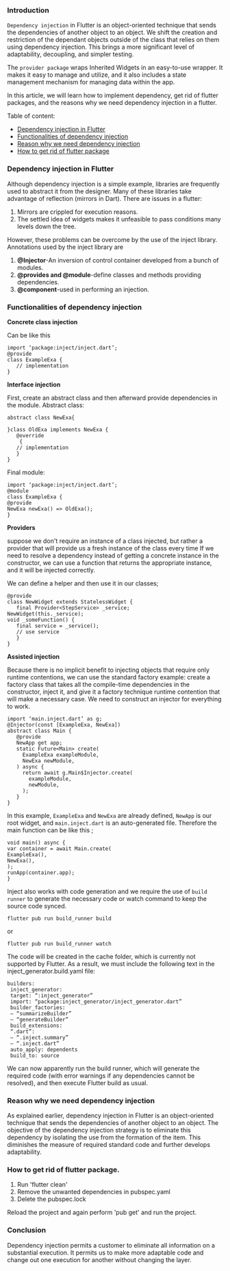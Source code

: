 ### Introduction 
`Dependency injection` in Flutter is an object-oriented technique that sends the dependencies of another object to an object. We shift the creation and restriction of the dependant objects outside of the class that relies on them using dependency injection. This brings a more significant level of adaptability, decoupling, and simpler testing.

 The `provider package` wraps Inherited Widgets in an easy-to-use wrapper. It makes it easy to manage and utilize, and it also includes a state management mechanism for managing data within the app.

In this article, we will learn how to implement dependency, get rid of flutter packages, and the reasons why we need dependency injection in a flutter.

Table of content:
- [Dependency injection in Flutter](#dependency-injection-in-Flutter)
- [Functionalities of dependency injection](#functionalities-of-dependency-injection)
- [Reason why we need dependency injection](#Reason-why-we-need-dependency-injection)
- [How to get rid of flutter package](#How-to-get-rid-of-flutter-package)
### Dependency injection in Flutter
Although dependency injection is a simple example, libraries are frequently used to abstract it from the designer. Many of these libraries take advantage of reflection (mirrors in Dart). There are issues in a flutter:
1. Mirrors are crippled for execution reasons. 
2. The settled idea of widgets makes it unfeasible to pass conditions many levels down the tree.

However, these problems can be overcome by the use of the inject library.
Annotations used by the inject library are

1. **@Injector**-An inversion of control container developed from a bunch of modules.
2. **@provides and @module**-define classes and methods providing dependencies.
3. **@component**-used in performing an injection.

### Functionalities of dependency injection
**Concrete class injection**

Can be like this 
```
import ‘package:inject/inject.dart’;
@provide
class ExampleExa {
   // implementation
}
```
**Interface injection**

First, create an abstract class and then afterward provide dependencies in the module.
Abstract class:
```
abstract class NewExa{
  
}class OldExa implements NewExa {
   @override
    {
   // implementation
   }
}
```
Final module:
```
import ‘package:inject/inject.dart’;
@module
class ExampleExa {
@provide
NewExa newExa() => OldExa();
}
```
**Providers**

suppose we don't require an instance of a class injected, but rather a provider that will provide us a fresh instance of the class every time If we need to resolve a dependency instead of getting a concrete instance in the constructor, we can use a function that returns the appropriate instance, and it will be injected correctly.

We can define a helper and then use it in our classes;
```
@provide
class NewWidget extends StatelessWidget {
   final Provider<StepService> _service;
NewWidget(this._service);
void _someFunction() {
   final service = _service();
   // use service
   }
}
```

**Assisted injection**

Because there is no implicit benefit to injecting objects that require only runtime contentions, we can use the standard factory example: create a factory class that takes all the compile-time dependencies in the constructor, inject it, and give it a factory technique runtime contention that will make a necessary case. We need to construct an injector for everything to work.
```
import ‘main.inject.dart’ as g;
@Injector(const [ExampleExa, NewExa])
abstract class Main {
   @provide
   NewApp get app;
   static Future<Main> create(
     ExampleExa exampleModule,
     NewExa newModule,
   ) async {
     return await g.Main$Injector.create(
       exampleModule,
       newModule,
     );
   }
}
```
 In this example, `ExampleExa` and `NewExa` are already defined, `NewApp` is our root widget, and `main.inject.dart` is an auto-generated file.
Therefore the main function can be like this ;
```
void main() async {
var container = await Main.create(
ExampleExa(),
NewExa(),
);
runApp(container.app);
}
```
 Inject also works with code generation and we require the use of `build runner` to generate the necessary code or watch command to keep the source code synced.
```
flutter pub run build_runner build
```
or
```
flutter pub run build_runner watch
```
The code will be created in the cache folder, which is currently not supported by Flutter. As a result, we must include the following text in the inject_generator.build.yaml file:
```
builders:
 inject_generator:
 target: “:inject_generator”
 import: “package:inject_generator/inject_generator.dart”
 builder_factories:
 — “summarizeBuilder”
 — “generateBuilder”
 build_extensions:
 “.dart”:
 — “.inject.summary”
 — “.inject.dart”
 auto_apply: dependents
 build_to: source
 ```
We can now apparently run the build runner, which will generate the required code (with error warnings if any dependencies cannot be resolved), and then execute Flutter build as usual.
### Reason why we need dependency injection
As explained earlier, dependency injection in Flutter is an object-oriented technique that sends the dependencies of another object to an object.
The objective of the dependency injection strategy is to eliminate this dependency by isolating the use from the formation of the item. This diminishes the measure of required standard code and further develops adaptability.
### How to get rid of flutter package.
1. Run 'flutter clean'
2. Remove the unwanted dependencies in pubspec.yaml
3. Delete the pubspec.lock

Reload the project and again perform 'pub get' and run the project.
### Conclusion
Dependency injection permits a customer to eliminate all information on a substantial execution. It permits us to make more adaptable code and change out one execution for another without changing the layer. 
